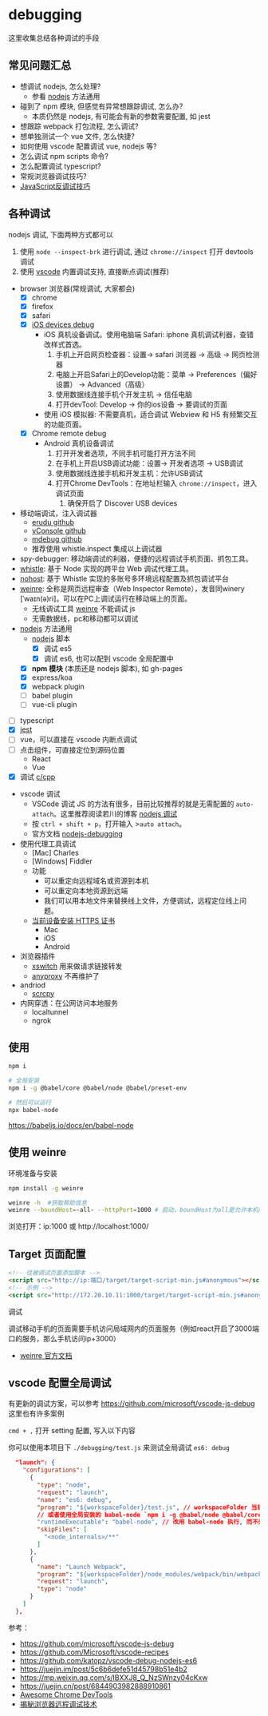 # debugging

这里收集总结各种调试的手段

## 常见问题汇总

- 想调试 nodejs, 怎么处理?
  - 参看 [nodejs](./nodejs/readme.md) 方法通用
- 碰到了 npm 模块, 但感觉有异常想跟踪调试, 怎么办?
  - 本质仍然是 nodejs, 有可能会有新的参数需要配置, 如 jest
- 想跟踪 webpack 打包流程, 怎么调试?
- 想单独测试一个 vue 文件, 怎么快捷?
- 如何使用 vscode 配置调试 vue, nodejs 等?
- 怎么调试 npm scripts 命令?
- 怎么配置调试 typescript?
- 常规浏览器调试技巧?
- [JavaScript反调试技巧](https://mp.weixin.qq.com/s?__biz=MjM5MTA1MjAxMQ==&mid=2651228450&idx=1&sn=ed4c0323bddaf3ad91c8a8e429bccf6e)

## 各种调试

nodejs 调试, 下面两种方式都可以

1. 使用 `node --inspect-brk` 进行调试, 通过 `chrome://inspect` 打开 devtools 调试
2. 使用 [vscode](https://code.visualstudio.com/docs/nodejs/nodejs-debugging) 内置调试支持, 直接断点调试(推荐)

- browser 浏览器(常规调试, 大家都会)
  - [x] chrome
  - [x] firefox
  - [x] safari
  - [x] [iOS devices debug](./ios/readme.md)
    - iOS 真机设备调试。使用电脑端 Safari: iphone 真机调试利器，查错改样式首选。
      1. 手机上开启网页检查器：设置-> safari 浏览器 -> 高级 -> 网页检测器
      2. 电脑上开启Safari上的Develop功能：菜单 -> Preferences（偏好设置） -> Advanced（高级）
      3. 使用数据线连接手机个开发主机 -> 信任电脑
      4. 打开devTool: Develop -> 你的ios设备 -> 要调试的页面
    - 使用 iOS 模拟器: 不需要真机，适合调试 Webview 和 H5 有频繁交互的功能页面。
  - [x] Chrome remote debug
    - Android 真机设备调试
      1. 打开开发者选项，不同手机可能打开方法不同
      2. 在手机上开启USB调试功能：设置-> 开发者选项 -> USB调试
      3. 使用数据线连接手机和开发主机：允许USB调试
      4. 打开Chrome DevTools：在地址栏输入 `chrome://inspect`，进入调试页面
         1. 确保开启了 Discover USB devices
- 移动端调试，注入调试器
  - [erudu github](https://github.com/liriliri/eruda/blob/master/README_CN.md)
  - [vConsole github](https://github.com/Tencent/vConsole/blob/dev/README_CN.md)
  - [mdebug github](https://github.com/ihtml5/mdebug)
  - 推荐使用 whistle.inspect 集成以上调试器
- spy-debugger: 移动端调试的利器，便捷的远程调试手机页面、抓包工具。
- [whistle](https://wproxy.org/whistle/): 基于 Node 实现的跨平台 Web 调试代理工具。
- [nohost](https://nohost.pro/): 基于 Whistle 实现的多账号多环境远程配置及抓包调试平台
- [weinre](https://people.apache.org/~pmuellr/weinre/docs/latest/Home.html): 全称是网页远程审查（Web Inspector Remote），发音同winery [ˈwaɪn(ə)ri]。可以在PC上调试运行在移动端上的页面。
  - 无线调试工具 [weinre](https://segmentfault.com/a/1190000010017457) 不能调试 js
  - 无需数据线，pc和移动都可以调试
- [nodejs](./nodejs/readme.md) 方法通用
  - [nodejs](./nodejs/readme.md) 脚本
    - [x] 调试 es5
    - [x] 调试 es6, 也可以配到 vscode 全局配置中
  - [x] **npm 模块** (本质还是 nodejs 脚本), 如 gh-pages
  - [x] express/koa
  - [x] webpack plugin
  - [ ] babel plugin
  - [ ] vue-cli plugin
- [ ] typescript
- [x] [jest](./jest/readme.md)
- [ ] vue，可以直接在 vscode 内断点调试
- [ ] 点击组件，可直接定位到源码位置
  - React
  - Vue
- [x] 调试 [c/cpp](./cpp/readme.md)
- vscode 调试
  - VSCode 调试 JS 的方法有很多，目前比较推荐的就是无需配置的 `auto-attach`。这里推荐阅读若川的博客 [nodejs 调试](https://github.com/lxchuan12/nodejs-debugging/blob/main/README.md)
  - 按 `ctrl + shift + p`，打开输入 >`auto attach`。
  - 官方文档 [nodejs-debugging](https://code.visualstudio.com/docs/nodejs/nodejs-debugging)
- 使用代理工具调试
  - [Mac] Charles
  - [Windows] Fiddler
  - 功能
    - 可以重定向远程域名或资源到本机
    - 可以重定向本地资源到远端
    - 我们可以用本地文件来替换线上文件，方便调试，远程定位线上问题。
  - [当前设备安装 HTTPS 证书](https://www.yuque.com/cloudyan/faq/yxr48q)
    - Mac
    - iOS
    - Android
- 浏览器插件
  - [xswitch](https://github.com/yize/xswitch) 用来做请求链接转发
  - [anyproxy](https://github.com/alibaba/anyproxy) 不再维护了
- andriod
  - [scrcpy](https://github.com/Genymobile/scrcpy/blob/master/README.zh-Hans.md)
- 内网穿透：在公网访问本地服务
  - localtunnel
  - ngrok

## 使用

```bash
npm i

# 全局安装
npm i -g @babel/core @babel/node @babel/preset-env

# 然后可以运行
npx babel-node
```

https://babeljs.io/docs/en/babel-node

## 使用 weinre

环境准备与安装

```bash
npm install -g weinre

weinre -h  #获取帮助信息
weinre --boundHost=-all- --httpPort=1000 # 启动，boundHost为all是允许本机所有有效ip访问，默认端口8080
```

浏览打开：ip:1000 或 http://localhost:1000/

## Target 页面配置

```html
<!-- 往被调试页面添加脚本 -->
<script src="http://ip:端口/target/target-script-min.js#anonymous"></script>
<!-- 示例 -->
<script src="http://172.20.10.11:1000/target/target-script-min.js#anonymous"></script>
```

调试

调试移动手机的页面需要手机访问局域网内的页面服务（例如react开启了3000端口的服务，那么手机访问ip+3000）

- [weinre 官方文档](https://people.apache.org/~pmuellr/weinre/docs/latest/Home.html)

## vscode 配置全局调试

有更新的调试方案，可以参考 https://github.com/microsoft/vscode-js-debug 这里也有许多案例

`cmd + ,` 打开 setting 配置, 写入以下内容

你可以使用本项目下 `./debugging/test.js` 来测试全局调试 `es6: debug`

```json
  "launch": {
    "configurations": [
      {
        "type": "node",
        "request": "launch",
        "name": "es6: debug",
        "program": "${workspaceFolder}/test.js", // workspaceFolder 当前工作路径: 当前文件所在的工作空间
        // 或者使用全局安装的 babel-node `npm i -g @babel/node @babel/core @babel/preset-env`
        "runtimeExecutable": "babel-node", // 改用 babel-node 执行, 而不是 node
        "skipFiles": [
          "<node_internals>/**"
        ]
      },
      {
        "name": "Launch Webpack",
        "program": "${workspaceFolder}/node_modules/webpack/bin/webpack.js",
        "request": "launch",
        "type": "node"
      }
    ]
  },
```

参考：

- https://github.com/microsoft/vscode-js-debug
- https://github.com/Microsoft/vscode-recipes
- https://github.com/katopz/vscode-debug-nodejs-es6
- https://juejin.im/post/5c6b6defe51d45798b51e4b2
- https://mp.weixin.qq.com/s/IBXXJ8_Q_NzSWnzy04cKxw
- https://juejin.cn/post/6844903982888910861
- [Awesome Chrome DevTools](https://github.com/ChromeDevTools/awesome-chrome-devtools#chrome-devtools-protocol)
- [揭秘浏览器远程调试技术](https://fed.taobao.org/blog/taofed/do71ct/chrome-remote-debugging-technics/)
